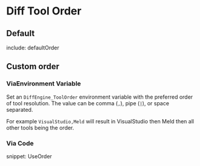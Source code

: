 # Diff Tool Order


## Default

include: defaultOrder


## Custom order


### ViaEnvironment Variable

Set an `DiffEngine_ToolOrder` environment variable with the preferred order of tool resolution. The value can be comma (`,`), pipe (`|`), or space separated.

For example `VisualStudio,Meld` will result in VisualStudio then Meld then all other tools being the order.


### Via Code

snippet: UseOrder